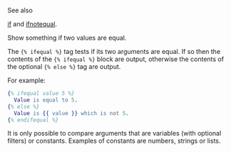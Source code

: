 See also

[if](/id/doc_template_tag_tag_if) and [ifnotequal](/id/doc_template_tag_tag_ifnotequal).

Show something if two values are equal.

The `{% ifequal %}` tag tests if its two arguments are equal. If so then the contents of the `{% ifequal %}` block are output, otherwise the contents of the optional `{% else %}` tag are output.

For example:


```erlang
{% ifequal value 5 %}
  Value is equal to 5.
{% else %}
  Value is {{ value }} which is not 5.
{% endifequal %}
```

It is only possible to compare arguments that are variables (with optional filters) or constants. Examples of constants are numbers, strings or lists.